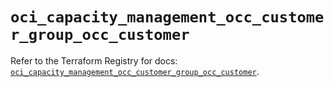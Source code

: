 # `oci_capacity_management_occ_customer_group_occ_customer`

Refer to the Terraform Registry for docs: [`oci_capacity_management_occ_customer_group_occ_customer`](https://registry.terraform.io/providers/oracle/oci/7.19.0/docs/resources/capacity_management_occ_customer_group_occ_customer).
